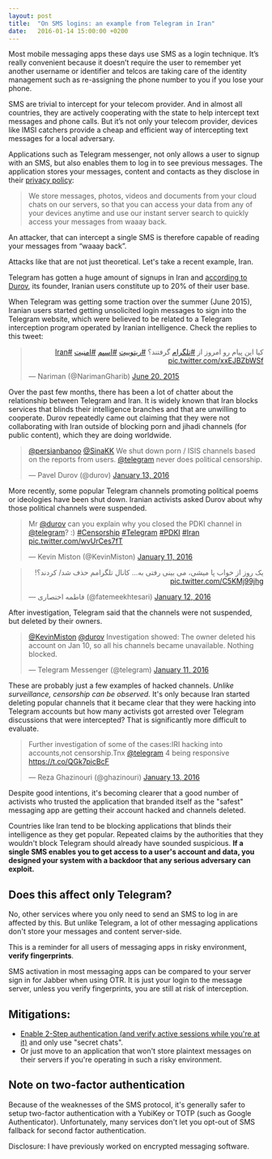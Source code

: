 ```yaml
---
layout: post
title:  "On SMS logins: an example from Telegram in Iran"
date:   2016-01-14 15:00:00 +0200
---
```


Most mobile messaging apps these days use SMS as a login technique. It’s really convenient because it doesn’t require the user to remember yet another username or identifier and telcos are taking care of the identity management such as re-assigning the phone number to you if you lose your phone.

SMS are trivial to intercept for your telecom provider. And in almost all countries, they are actively cooperating with the state to help intercept text messages and phone calls. But it’s not only your telecom provider, devices like IMSI catchers provide a cheap and efficient way of intercepting text messages for a local adversary.

Applications such as Telegram messenger, not only allows a user to signup with an SMS, but also enables them to log in to see previous messages. The application stores your messages, content and contacts as they disclose in their [privacy policy](https://telegram.org/privacy):

> We store messages, photos, videos and documents from your cloud chats on our servers, so that you can access your data from any of your devices anytime and use our instant server search to quickly access your messages from waaay back.

An attacker, that can intercept a single SMS is therefore capable of reading your messages from “waaay back”.

Attacks like that are not just theoretical. Let's take a recent example, Iran.

Telegram has gotten a huge amount of signups in Iran and [according to Durov](https://twitter.com/durov/status/687254676157378560), its founder, Iranian users constitute up to 20% of their user base.

When Telegram was getting some traction over the summer (June 2015), Iranian users started getting unsolicited login messages to sign into the Telegram website, which were believed to be related to a Telegram interception program operated by Iranian intelligence. Check the replies to this tweet:

<blockquote class="twitter-tweet" lang="en"><p lang="fa" dir="rtl">کیا این پیام رو امروز از <a href="https://twitter.com/hashtag/%D8%AA%D9%84%DA%AF%D8%B1%D8%A7%D9%85?src=hash">#تلگرام</a> گرفتند؟&#10;<a href="https://twitter.com/hashtag/%D8%B1%DB%8C%D8%AA%D9%88%DB%8C%DB%8C%D8%AA?src=hash">#ریتوییت</a>&#10;&#10;<a href="https://twitter.com/hashtag/%D8%A7%D8%B3%D9%BE%D9%85?src=hash">#اسپم</a> <a href="https://twitter.com/hashtag/%D8%A7%D9%85%D9%86%DB%8C%D8%AA?src=hash">#امنیت</a> <a href="https://twitter.com/hashtag/Iran?src=hash">#Iran</a> <a href="http://t.co/xxEJBZbWSf">pic.twitter.com/xxEJBZbWSf</a></p>&mdash; Nariman (@NarimanGharib) <a href="https://twitter.com/NarimanGharib/status/612310940453892096">June 20, 2015</a></blockquote>
<script async src="//platform.twitter.com/widgets.js" charset="utf-8"></script>

Over the past few months, there has been a lot of chatter about the relationship between Telegram and Iran. It is widely known that Iran blocks services that blinds their intelligence branches and that are unwilling to cooperate. Durov repeatedly came out claiming that they were not collaborating with Iran outside of blocking porn and jihadi channels (for public content), which they are doing worldwide.

<blockquote class="twitter-tweet" lang="en"><p lang="en" dir="ltr"><a href="https://twitter.com/persianbanoo">@persianbanoo</a> <a href="https://twitter.com/SinaKK">@SinaKK</a> We shut down porn / ISIS channels based on the reports from users. <a href="https://twitter.com/telegram">@telegram</a> never does political censorship.</p>&mdash; Pavel Durov (@durov) <a href="https://twitter.com/durov/status/687315543448285184">January 13, 2016</a></blockquote>
<script async src="//platform.twitter.com/widgets.js" charset="utf-8"></script>

More recently, some popular Telegram channels promoting political poems or ideologies have been shut down. Iranian activists asked Durov about why those political channels were suspended.

<blockquote class="twitter-tweet" lang="en"><p lang="en" dir="ltr">Mr <a href="https://twitter.com/durov">@durov</a> can you explain why you closed the PDKI channel in <a href="https://twitter.com/telegram">@telegram</a>? :)&#10;<a href="https://twitter.com/hashtag/Censorship?src=hash">#Censorship</a> <a href="https://twitter.com/hashtag/Telegram?src=hash">#Telegram</a> <a href="https://twitter.com/hashtag/PDKI?src=hash">#PDKI</a> <a href="https://twitter.com/hashtag/Iran?src=hash">#Iran</a> <a href="https://t.co/wvUrCes7fT">pic.twitter.com/wvUrCes7fT</a></p>&mdash; Kevin Miston (@KevinMiston) <a href="https://twitter.com/KevinMiston/status/686537567051890688">January 11, 2016</a></blockquote>
<script async src="//platform.twitter.com/widgets.js" charset="utf-8"></script>

<blockquote class="twitter-tweet" lang="en"><p lang="fa" dir="rtl">یک روز از خواب پا میشی، می بینی رفتی به...&#10;کانال تلگرامم حذف شد/ کردند؟! <a href="https://t.co/C5KMj99jhg">pic.twitter.com/C5KMj99jhg</a></p>&mdash; فاطمه اختصاری (@fatemeekhtesari) <a href="https://twitter.com/fatemeekhtesari/status/686847201797103616">January 12, 2016</a></blockquote>
<script async src="//platform.twitter.com/widgets.js" charset="utf-8"></script>

After investigation, Telegram said that the channels were not suspended, but deleted by their owners.

<blockquote class="twitter-tweet" lang="en"><p lang="en" dir="ltr"><a href="https://twitter.com/KevinMiston">@KevinMiston</a> <a href="https://twitter.com/durov">@durov</a> Investigation showed: The owner deleted his account on Jan 10, so all his channels became unavailable. Nothing blocked.</p>&mdash; Telegram Messenger (@telegram) <a href="https://twitter.com/telegram/status/686656336059318273">January 11, 2016</a></blockquote>
<script async src="//platform.twitter.com/widgets.js" charset="utf-8"></script>

These are probably just a few examples of hacked channels. *Unlike surveillance, censorship can be observed.* It's only because Iran started deleting popular channels that it became clear that they were hacking into Telegram accounts but how many activists got arrested over Telegram discussions that were intercepted? That is significantly more difficult to evaluate.

<blockquote class="twitter-tweet" lang="en"><p lang="en" dir="ltr">Further investigation of some of the cases:IRI hacking into accounts,not censorship.Tnx <a href="https://twitter.com/telegram">@telegram</a> 4 being responsive&#10;<a href="https://t.co/QGk7picBcF">https://t.co/QGk7picBcF</a></p>&mdash; Reza Ghazinouri (@ghazinouri) <a href="https://twitter.com/ghazinouri/status/687399529918894080">January 13, 2016</a></blockquote>
<script async src="//platform.twitter.com/widgets.js" charset="utf-8"></script>

Despite good intentions, it's becoming clearer that a good number of activists who trusted the application that branded itself as the "safest" messaging app are getting their account hacked and channels deleted.

Countries like Iran tend to be blocking applications that blinds their intelligence as they get popular. Repeated claims by the authorities that they wouldn't block Telegram should already have sounded suspicious. **If a single SMS enables you to get access to a user's account and data, you designed your system with a backdoor that any serious adversary can exploit.**

## Does this affect only Telegram?

No, other services where you only need to send an SMS to log in are affected by this. But unlike Telegram, a lot of other messaging applications don't store your messages and content server-side.

This is a reminder for all users of messaging apps in risky environment, **verify fingerprints**.

SMS activation in most messaging apps can be compared to your server sign in for Jabber when using OTR. It is just your login to the message server, unless you verify fingerprints, you are still at risk of interception.

## Mitigations:

- [Enable 2-Step authentication (and verify active sessions while you're at it)](https://telegram.org/blog/sessions-and-2-step-verification) and only use "secret chats".
- Or just move to an application that won't store plaintext messages on their servers if you're operating in such a risky environment.

## Note on two-factor authentication

Because of the weaknesses of the SMS protocol, it's generally safer to setup two-factor authentication with a YubiKey or TOTP (such as Google Authenticator). Unfortunately, many services don't let you opt-out of SMS fallback for second factor authentication.

Disclosure: I have previously worked on encrypted messaging software.
